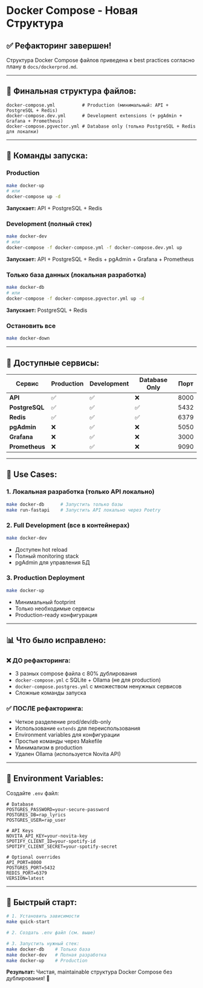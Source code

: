 # Docker Compose - Новая Структура

## ✅ Рефакторинг завершен!

Структура Docker Compose файлов приведена к best practices согласно плану в `docs/dockerprod.md`.

---

## 📁 Финальная структура файлов:

```
docker-compose.yml          # Production (минимальный: API + PostgreSQL + Redis)
docker-compose.dev.yml      # Development extensions (+ pgAdmin + Grafana + Prometheus)
docker-compose.pgvector.yml # Database only (только PostgreSQL + Redis для локалки)
```

---

## 🚀 Команды запуска:

### Production
```bash
make docker-up
# или
docker-compose up -d
```
**Запускает:** API + PostgreSQL + Redis

### Development (полный стек)
```bash
make docker-dev
# или
docker-compose -f docker-compose.yml -f docker-compose.dev.yml up
```
**Запускает:** API + PostgreSQL + Redis + pgAdmin + Grafana + Prometheus

### Только база данных (локальная разработка)
```bash
make docker-db
# или
docker-compose -f docker-compose.pgvector.yml up -d
```
**Запускает:** PostgreSQL + Redis

### Остановить все
```bash
make docker-down
```

---

## 🔧 Доступные сервисы:

| Сервис | Production | Development | Database Only | Порт |
|--------|------------|-------------|---------------|------|
| **API** | ✅ | ✅ | ❌ | 8000 |
| **PostgreSQL** | ✅ | ✅ | ✅ | 5432 |
| **Redis** | ✅ | ✅ | ✅ | 6379 |
| **pgAdmin** | ❌ | ✅ | ❌ | 5050 |
| **Grafana** | ❌ | ✅ | ❌ | 3000 |
| **Prometheus** | ❌ | ✅ | ❌ | 9090 |

---

## 🎯 Use Cases:

### 1. **Локальная разработка** (только API локально)
```bash
make docker-db      # Запустить только базы
make run-fastapi    # Запустить API локально через Poetry
```

### 2. **Full Development** (все в контейнерах)
```bash
make docker-dev
```
- Доступен hot reload
- Полный monitoring stack
- pgAdmin для управления БД

### 3. **Production Deployment**
```bash
make docker-up
```
- Минимальный footprint
- Только необходимые сервисы
- Production-ready конфигурация

---

## 📊 Что было исправлено:

### ❌ ДО рефакторинга:
- 3 разных compose файла с 80% дублирования
- `docker-compose.yml` с SQLite + Ollama (не для production)
- `docker-compose.postgres.yml` с множеством ненужных сервисов
- Сложные команды запуска

### ✅ ПОСЛЕ рефакторинга:
- Четкое разделение prod/dev/db-only
- Использование `extends` для переиспользования
- Environment variables для конфигурации
- Простые команды через Makefile
- Минимализм в production
- Удален Ollama (используется Novita API)

---

## 🔑 Environment Variables:

Создайте `.env` файл:
```env
# Database
POSTGRES_PASSWORD=your-secure-password
POSTGRES_DB=rap_lyrics
POSTGRES_USER=rap_user

# API Keys
NOVITA_API_KEY=your-novita-key
SPOTIFY_CLIENT_ID=your-spotify-id
SPOTIFY_CLIENT_SECRET=your-spotify-secret

# Optional overrides
API_PORT=8000
POSTGRES_PORT=5432
REDIS_PORT=6379
VERSION=latest
```

---

## 📝 Быстрый старт:

```bash
# 1. Установить зависимости
make quick-start

# 2. Создать .env файл (см. выше)

# 3. Запустить нужный стек:
make docker-db    # Только база
make docker-dev   # Полная разработка
make docker-up    # Production
```

**Результат:** Чистая, maintainable структура Docker Compose без дублирования! 🎉